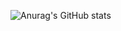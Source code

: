 ![Anurag's GitHub stats](https://github-readme-stats.vercel.app/api?username=Michixx10&show_icons=true&theme=synthwave)
